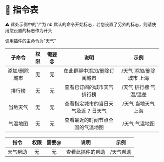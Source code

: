 # 🤖 指令表

⚠️ 此处示例中的"/"为 nb 默认的命令开始标志，若您设置了另外的标志，则请使用您设置的标志作为开头

调用插件的主命令为"天气"

|    子命令     | 权限 | 需要@ |                说明                 |           示例           |
| :-----------: | :--: | :---: | :---------------------------------: | :----------------------: |
| 添加/删除城市 |  无  |  无   |     在此群聊中添加/删除订阅城市     | /天气 添加/删除城市 上海 |
|    排行榜     |  无  |  无   |     查看已订阅的城市天气排行榜      |  /天气 排行榜 气温/温差  |
|   当地天气    |  无  |  无   | 查看指定城市的当日天气及近 7 日天气 |   /天气 当地天气 上海    |
|   气温地图    |  无  |  无   |  查看最近的时间节点全国的气温地图   |      /天气 气温地图      |

|   指令   | 权限 | 需要@ |       说明       |   示例    |
| :------: | :--: | :---: | :--------------: | :-------: |
| 天气帮助 |  无  |  无   | 查看此插件的帮助 | /天气帮助 |
